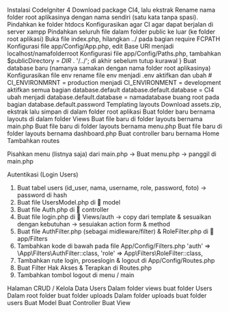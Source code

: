 Instalasi CodeIgniter 4
Download package CI4, lalu ekstrak
Rename nama folder root aplikasinya dengan nama sendiri (satu kata tanpa spasi).
Pindahkan ke folder htdocs
Konfigurasikan agar CI agar dapat berjalan di server xampp
Pindahkan seluruh file dalam folder public ke luar (ke folder root aplikasi)
Buka file index.php, hilangkan ../ pada bagian  require FCPATH
Konfigurasi file app/Config/App.php, edit Base URl menjadi localhost/namafolderroot
Konfigurasi file app/Config/Paths.php, tambahkan $publicDirectory = _DIR_ . '/../'; di akhir sebelum tutup kurawal } 
Buat database baru (namanya samakan dengan nama folder root aplikasinya)
Konfigurasikan file env
rename file env menjadi .env
aktifkan dan ubah # CI_ENVIRONMRNT = production menjadi CI_ENVIRONMENT = development
aktifkan semua bagian database.default
database.default.database = CI4 ubah menjadi database.default.database = namadatabase
buang root pada bagian database.default.password
Templating layouts
Download assets.zip, ekstrak lalu simpan di dalam folder root aplikasi
Buat folder baru bernama layouts di dalam folder Views
Buat file baru di folder layouts bernama main.php
Buat file baru di folder layouts bernama menu.php 
Buat file baru di folder layouts bernama dashboard.php 
Buat controller baru bernama Home
Tambahkan routes

Pisahkan menu (listnya saja) dari main.php → Buat menu.php → panggil di main.php

Autentikasi (Login Users)
1. Buat tabel users (id_user, nama, username, role, password, foto) → password di hash
2. Buat file UsersModel.php di 📁 model
3. Buat file Auth.php di 📁 controller
4. Buat file login.php di 📁 Views/auth → copy dari template & sesuaikan dengan kebutuhan → sesuiakan action form & method
5. Buat file AuthFilter.php (sebagai midleware/filter) & RoleFilter.php di 📂 app/Filters
6. Tambahkan kode di bawah pada file App/Config/Filters.php
'auth' => \App\Filters\AuthFilter::class,
'role' => App\Filters\RoleFilter::class,
7. Tambahkan rute login, proseslogin & logout di App/Config/Routes.php
8. Buat Filter Hak Akses & Terapkan di Routes.php
9. Tambahkan tombol logout di menu / main

Halaman CRUD / Kelola Data Users
Dalam folder views buat folder Users
Dalam root folder buat folder uploads
Dalam folder uploads buat folder users
Buat Model
Buat Controller
Buat View
